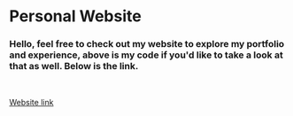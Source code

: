 # Personal Website
### Hello, feel free to check out my website to explore my portfolio and experience, above is my code if you'd like to take a look at that as well. Below is the link.
<br /> 

[Website link](https://salazarbrandon1257.github.io/personal-website/)

